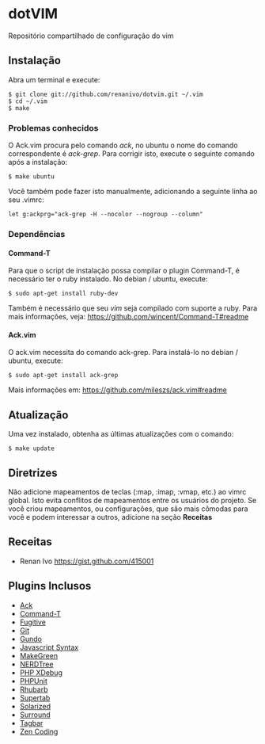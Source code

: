 dotVIM
======

Repositório compartilhado de configuração do vim

Instalação
----------
Abra um terminal e execute:

    $ git clone git://github.com/renanivo/dotvim.git ~/.vim
    $ cd ~/.vim
    $ make

### Problemas conhecidos
O Ack.vim procura pelo comando *ack*, no ubuntu o nome do comando correspondente é *ack-grep*. Para corrigir isto, execute o seguinte comando após a instalação:

    $ make ubuntu

Você também pode fazer isto manualmente, adicionando a seguinte linha ao seu .vimrc:

    let g:ackprg="ack-grep -H --nocolor --nogroup --column"

### Dependências

#### Command-T
Para que o script de instalação possa compilar o plugin Command-T, é necessário ter o ruby instalado. No debian / ubuntu, execute:

    $ sudo apt-get install ruby-dev

Também é necessário que seu *vim* seja compilado com suporte a ruby. Para mais informações, veja: https://github.com/wincent/Command-T#readme

#### Ack.vim
O ack.vim necessita do comando ack-grep. Para instalá-lo no debian / ubuntu, execute:

    $ sudo apt-get install ack-grep

Mais informações em: https://github.com/mileszs/ack.vim#readme

Atualização
-----------
Uma vez instalado, obtenha as últimas atualizações com o comando:

    $ make update

Diretrizes
----------

Não adicione mapeamentos de teclas (:map, :imap, :vmap, etc.) ao vimrc global. Isto evita conflitos de mapeamentos entre os usuários do projeto. Se você criou mapeamentos, ou configurações, que são mais cômodas para você e podem interessar a outros, adicione na seção **Receitas**

Receitas
--------
* Renan Ivo https://gist.github.com/415001

Plugins Inclusos
----------------

* [Ack](https://github.com/mileszs/ack.vim)
* [Command-T](https://github.com/wincent/Command-T)
* [Fugitive](https://github.com/tpope/vim-fugitive)
* [Git](https://github.com/motemen/git-vim)
* [Gundo](https://github.com/sjl/gundo.vim)
* [Javascript Syntax](https://github.com/othree/javascript-syntax.vim)
* [MakeGreen](https://github.com/renanivo/vim-makegreen)
* [NERDTree](https://github.com/scrooloose/nerdtree)
* [PHP XDebug](https://github.com/travisj/php-xdebug-vim)
* [PHPUnit](https://github.com/afternoon/vim-phpunit)
* [Rhubarb](https://github.com/tpope/vim-rhubarb)
* [Supertab](https://github.com/ervandew/supertab)
* [Solarized](https://github.com/altercation/vim-colors-solarized)
* [Surround](https://github.com/tpope/vim-surround)
* [Tagbar](https://github.com/majutsushi/tagbar)
* [Zen Coding](https://github.com/mattn/zencoding-vim)
